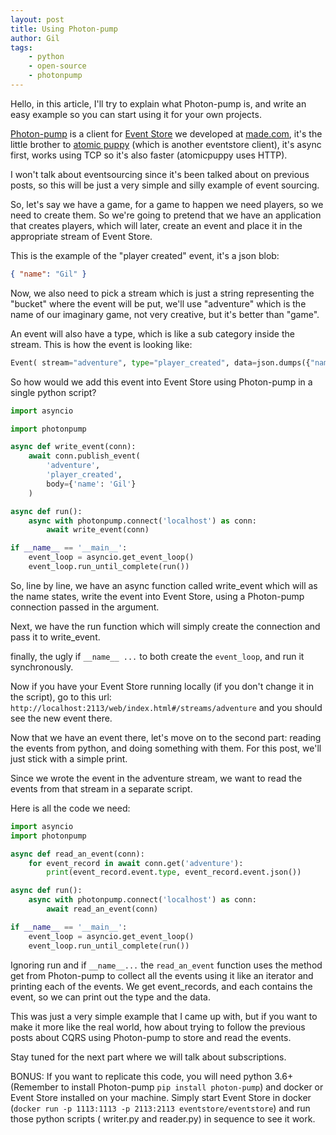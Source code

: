 ```yaml
---
layout: post
title: Using Photon-pump
author: Gil
tags:
    - python
    - open-source
    - photonpump
---
```


Hello, in this article, I'll try to explain what Photon-pump is, and write an easy
example so you can start using it for your own projects.

[Photon-pump](https://github.com/madedotcom/photon-pump) is a client for
[Event Store](https://eventstore.org/) we developed at [made.com](https://made.com),
it's the little brother to [atomic puppy](https://github.com/madedotcom/atomicpuppy)
(which is another eventstore client), it's async first, works using TCP so it's also
faster (atomicpuppy uses HTTP).

I won't talk about eventsourcing since it's been talked about on previous posts, so this
will be just a very simple and silly example of event sourcing.

So, let's say we have a game, for a game to happen we need players, so we need to create
them. So we're going to pretend that we have an application that creates players, which
will later, create an event and place it in the appropriate stream of Event Store.

This is the example of the "player created" event, it's a json blob:

```json
{ "name": "Gil" }
```

Now, we also need to pick a stream which is just a string representing the "bucket"
where the event will be put, we'll use "adventure" which is the name of our imaginary
game, not very creative, but it's better than "game".

An event will also have a type, which is like a sub category inside the stream. This is
how the event is looking like:

```python
Event( stream="adventure", type="player_created", data=json.dumps({"name": "Gil"}) )
```

So how would we add this event into Event Store using Photon-pump in a single python
script?

```python title=writer.py
import asyncio

import photonpump

async def write_event(conn):
    await conn.publish_event(
        'adventure',
        'player_created',
        body={'name': 'Gil'}
    )

async def run():
    async with photonpump.connect('localhost') as conn:
        await write_event(conn)

if __name__ == '__main__':
    event_loop = asyncio.get_event_loop()
    event_loop.run_until_complete(run())
```

So, line by line, we have an async function called write_event which will as the name
states, write the event into Event Store, using a Photon-pump connection passed in the
argument.

Next, we have the run function which will simply create the connection and pass it to
write_event.

finally, the ugly if `__name__ ...` to both create the `event_loop`, and run it
synchronously.

Now if you have your Event Store running locally (if you don't change it in the script),
go to this url: `http://localhost:2113/web/index.html#/streams/adventure` and you should
see the new event there.

Now that we have an event there, let's move on to the second part: reading the events
from python, and doing something with them. For this post, we'll just stick with a
simple print.

Since we wrote the event in the adventure stream, we want to read the events from that
stream in a separate script.

Here is all the code we need:

```python title=reader.py
import asyncio
import photonpump

async def read_an_event(conn):
    for event_record in await conn.get('adventure'):
        print(event_record.event.type, event_record.event.json())

async def run():
    async with photonpump.connect('localhost') as conn:
        await read_an_event(conn)

if __name__ == '__main__':
    event_loop = asyncio.get_event_loop()
    event_loop.run_until_complete(run())
```

Ignoring run and if `__name__...` the `read_an_event` function uses the method get from
Photon-pump to collect all the events using it like an iterator and printing each of the
events. We get event_records, and each contains the event, so we can print out the type
and the data.

This was just a very simple example that I came up with, but if you want to make it more
like the real world, how about trying to follow the previous posts about CQRS using
Photon-pump to store and read the events.

Stay tuned for the next part where we will talk about subscriptions.

BONUS: If you want to replicate this code, you will need python 3.6+ (Remember to
install Photon-pump `pip install photon-pump`) and docker or Event Store installed on
your machine. Simply start Event Store in docker
(`docker run -p 1113:1113 -p 2113:2113 eventstore/eventstore`) and run those python
scripts ( writer.py and reader.py) in sequence to see it work.
